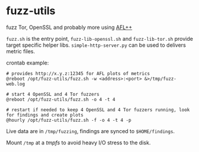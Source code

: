 # fuzz-utils
fuzz Tor, OpenSSL and probably more using [AFL++](https://github.com/AFLplusplus/AFLplusplus/)

`fuzz.sh` is the entry point, `fuzz-lib-openssl.sh` and `fuzz-lib-tor.sh` provide target specific helper libs.
`simple-http-server.py` can be used to delivers metric files.

crontab example:

```
# provides http://x.y.z:12345 for AFL plots of metrics
@reboot /opt/fuzz-utils/fuzz.sh -w <address>:<port> &>/tmp/fuzz-web.log

# start 4 OpenSSL and 4 Tor fuzzers
@reboot /opt/fuzz-utils/fuzz.sh -o 4 -t 4

# restart if needed to keep 4 OpenSSL and 4 Tor fuzzers running, look for findings and create plots
@hourly /opt/fuzz-utils/fuzz.sh -f -o 4 -t 4 -p
```
Live data are in `/tmp/fuzzing`, findings are synced to `$HOME/findings`.

Mount `/tmp` at a *tmpfs* to avoid heavy I/O stress to the disk.

